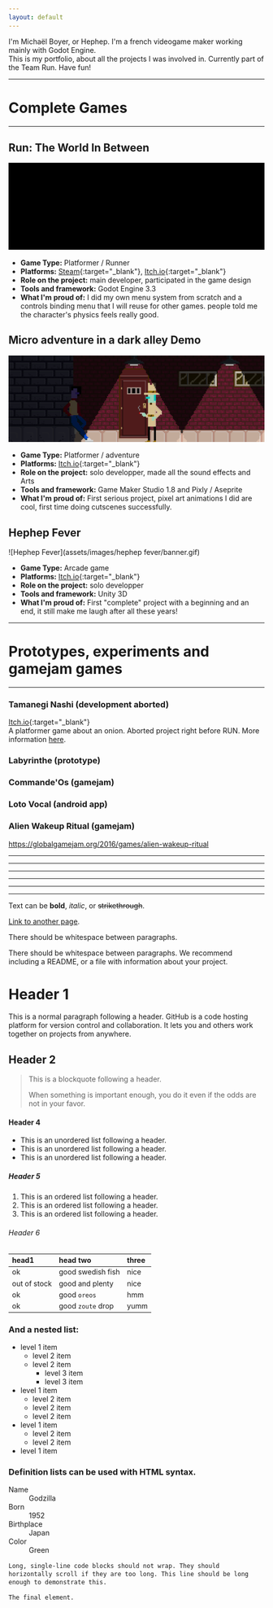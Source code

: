 ```yaml
---
layout: default
---
```

I'm Michaël Boyer, or Hephep. I'm a french videogame maker working mainly with Godot Engine.  
This is my portfolio, about all the projects I was involved in. Currently part of the Team Run. Have fun!
* * *

# Complete Games
* * * 
## Run: The World In Between
![Run: The World In Between](assets/images/run/run.gif)
* **Game Type:** Platformer / Runner
* **Platforms:** [Steam](https://store.steampowered.com/app/1548940/RUN_The_world_inbetween/){:target="_blank"}, [Itch.io](https://runthegame.itch.io/build){:target="_blank"}
* **Role on the project:** main developer, participated in the game design
* **Tools and framework:** Godot Engine 3.3
* **What I'm proud of:** I did my own menu system from scratch and a controls binding menu that I will reuse for other games. people told me the character's physics feels really good.

## Micro adventure in a dark alley Demo
![Micro adventure in a dark alley](assets/images/MAIADA/banner.gif)
* **Game Type:** Platformer / adventure
* **Platforms:** [Itch.io](https://hephep.itch.io/micro-adventure-in-a-dark-alley){:target="_blank"}
* **Role on the project:** solo developper, made all the sound effects and Arts
* **Tools and framework:** Game Maker Studio 1.8 and Pixly / Aseprite
* **What I'm proud of:** First serious project, pixel art animations I did are cool, first time doing cutscenes successfully.

## Hephep Fever
![Hephep Fever](assets/images/hephep fever/banner.gif)
* **Game Type:** Arcade game
* **Platforms:** [Itch.io](https://hephep.itch.io/hephep-fever){:target="_blank"}
* **Role on the project:** solo developper
* **Tools and framework:** Unity 3D
* **What I'm proud of:** First "complete" project with a beginning and an end, it still make me laugh after all these years!

* * * 


# Prototypes, experiments and gamejam games
* * * 

### Tamanegi Nashi (development aborted)
[Itch.io](https://hepcoco.itch.io/tamanegi-nashi){:target="_blank"}  
A platformer game about an onion. Aborted project right before RUN. More information [here](./pages/tamanegi-nashi.html).

### Labyrinthe (prototype)
### Commande'Os (gamejam)
### Loto Vocal (android app)
### Alien Wakeup Ritual (gamejam)
https://globalgamejam.org/2016/games/alien-wakeup-ritual












* * *
* * *
* * *
* * *
* * *
* * *

Text can be **bold**, _italic_, or ~~strikethrough~~.

[Link to another page](./another-page.html).

There should be whitespace between paragraphs.

There should be whitespace between paragraphs. We recommend including a README, or a file with information about your project.

# Header 1

This is a normal paragraph following a header. GitHub is a code hosting platform for version control and collaboration. It lets you and others work together on projects from anywhere.

## Header 2

> This is a blockquote following a header.
>
> When something is important enough, you do it even if the odds are not in your favor.

#### Header 4

*   This is an unordered list following a header.
*   This is an unordered list following a header.
*   This is an unordered list following a header.

##### Header 5

1.  This is an ordered list following a header.
2.  This is an ordered list following a header.
3.  This is an ordered list following a header.

###### Header 6

| head1        | head two          | three |
|:-------------|:------------------|:------|
| ok           | good swedish fish | nice  |
| out of stock | good and plenty   | nice  |
| ok           | good `oreos`      | hmm   |
| ok           | good `zoute` drop | yumm  |

### And a nested list:

- level 1 item
  - level 2 item
  - level 2 item
    - level 3 item
    - level 3 item
- level 1 item
  - level 2 item
  - level 2 item
  - level 2 item
- level 1 item
  - level 2 item
  - level 2 item
- level 1 item


### Definition lists can be used with HTML syntax.

<dl>
<dt>Name</dt>
<dd>Godzilla</dd>
<dt>Born</dt>
<dd>1952</dd>
<dt>Birthplace</dt>
<dd>Japan</dd>
<dt>Color</dt>
<dd>Green</dd>
</dl>

```
Long, single-line code blocks should not wrap. They should horizontally scroll if they are too long. This line should be long enough to demonstrate this.
```

```
The final element.
```
